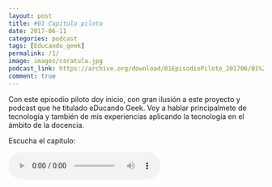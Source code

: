 ```yaml
---
layout: post
title: #01 Capítulo piloto
date: 2017-06-11
categories: podcast
tags: [Educando_geek]
permalink: /1/
image: images/caratula.jpg
podcast_link: https://archive.org/download/01EpisodioPiloto_201706/01%20Episodio%20Piloto.mp3 
comment: true
---
```


Con este episodio piloto doy inicio, con gran ilusión a este proyecto y podcast que he titulado eDucando Geek.
Voy a hablar principalmete de tecnología y también de mis experiencias aplicando la tecnología en el ámbito de la docencia.

Escucha el capítulo:
<br>

<audio controls>
  <source src="{{ page.podcast_link }}" type="audio/mp3">
</audio>


